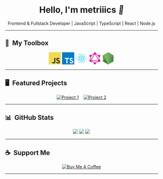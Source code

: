 <h1 align="center">
  Hello, I'm metriiics <span class="wave">👋</span>
</h1>

<p align="center">
  Frontend & Fullstack Developer | JavaScript | TypeScript | React | Node.js
</p>

---

## 🧰 &nbsp;My Toolbox

<p align="center">
  <img alt="JavaScript" height="40" src="https://raw.githubusercontent.com/github/explore/80688e429a7d4ef2fca1e82350fe8e3517d3494d/topics/javascript/javascript.png" />
  <img alt="TypeScript" height="40" src="https://raw.githubusercontent.com/github/explore/80688e429a7d4ef2fca1e82350fe8e3517d3494d/topics/typescript/typescript.png" />
  <img alt="React" height="40" src="https://raw.githubusercontent.com/github/explore/80688e429a7d4ef2fca1e82350fe8e3517d3494d/topics/react/react.png" />
  <img alt="GraphQL" height="40" src="https://raw.githubusercontent.com/github/explore/5c058a388828bb5fde0bcafd4bc867b5bb3f26f3/topics/graphql/graphql.png" />
  <img alt="Node.js" height="40" src="https://raw.githubusercontent.com/github/explore/80688e429a7d4ef2fca1e82350fe8e3517d3494d/topics/nodejs/nodejs.png" />
</p>

---

## 🖥️ &nbsp;Featured Projects

<p align="center" style="display: flex; justify-content: center; gap: 1rem; flex-wrap: nowrap;">
  <a href="https://github.com/metriiics/project-1" style="flex-shrink: 0;">
    <img src="https://github-readme-stats.vercel.app/api/pin/?username=metriiics&repo=project-1&bg_color=0d1116&title_color=ce09ec&text_color=a4aacb&icon_color=007ec6" alt="Project 1" />
  </a>
  <a href="https://github.com/metriiics/project-2" style="flex-shrink: 0;">
    <img src="https://github-readme-stats.vercel.app/api/pin/?username=metriiics&repo=project-2&bg_color=0d1116&title_color=ce09ec&text_color=a4aacb&icon_color=007ec6" alt="Project 2" />
  </a>
</p>


---

## 📊 &nbsp;GitHub Stats

<p align="center">
  <img height="160em" src="https://github-readme-stats.vercel.app/api?username=metriiics&show_icons=true&count_private=true&theme=darcula&hide_border=true&bg_color=00000000" />
  <img height="160em" src="https://github-readme-stats.vercel.app/api/top-langs/?username=metriiics&layout=compact&hide_border=true&theme=darcula&bg_color=00000000&langs_count=6" />
  <img src="https://github-readme-streak-stats.herokuapp.com?user=metriiics&theme=darcula&hide_border=true&background=FFFFFF00" />
</p>

---

## ☕️ &nbsp;Support Me

<p align="center">
  <a href="https://www.buymeacoffee.com/metriiics">
    <img src="https://cdn.buymeacoffee.com/buttons/v2/default-orange.png" alt="Buy Me A Coffee" height="50" width="210" />
  </a>
</p>

---

<!-- Wave animation CSS -->
<style>
  .wave {
    display: inline-block;
    animation-name: wave-animation;
    animation-duration: 2.5s;
    animation-iteration-count: infinite;
    transform-origin: 70% 70%;
  }
  @keyframes wave-animation {
    0% { transform: rotate(0deg); }
    15% { transform: rotate(15deg); }
    30% { transform: rotate(-10deg); }
    45% { transform: rotate(15deg); }
    60% { transform: rotate(-10deg); }
    75% { transform: rotate(15deg); }
    100% { transform: rotate(0deg); }
  }
</style>
